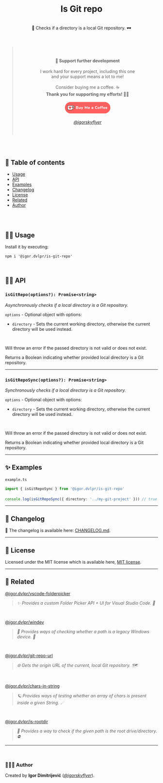 <h1 align="center">Is Git repo</h1>

<br>

<div align="center">
  🐸 Checks if a directory is a local Git repository. 🕶️
</div>

<br>
<br>

<div align="center">
  <blockquote>
    <br>
    <h4>💖 Support further development</h4>
    <span>I work hard for every project, including this one
    <br>
    and your support means a lot to me!
    <br>
    <br>
    Consider buying me a coffee. ☕
    <br>
    <strong>Thank you for supporting my efforts! 🙏😊</strong></span>
    <br>
    <br>
    <a href="https://ko-fi.com/igorskyflyer" target="_blank"><img src="https://raw.githubusercontent.com/igorskyflyer/igorskyflyer/main/assets/ko-fi.png" alt="Donate to igorskyflyer" width="150"></a>
    <br>
    <br>
    <a href="https://github.com/igorskyflyer"><em>@igorskyflyer</em></a>
    <br>
    <br>
    <br>
  </blockquote>
</div>

<br>
<br>

## 📃 Table of contents

- [Usage](#-usage)
- [API](#-api)
- [Examples](#-examples)
- [Changelog](#-changelog)
- [License](#-license)
- [Related](#-related)
- [Author](#-author)

<br>
<br>

## 🕵🏼 Usage

Install it by executing:

```shell
npm i '@igor.dvlpr/is-git-repo'
```

<br>

## 🤹🏼 API

### `isGitRepo(options?): Promise<string>`

*Asynchronously checks if a local directory is a Git repository.*  
 
`options` - Optional object with options:
  - `directory` - Sets the current working directory, otherwise the current directory will be used instead.

<br>

Will throw an error if the passed directory is not valid or does not exist.  

Returns a Boolean indicating whether provided local directory is a Git repository.

---

### `isGitRepoSync(options?): Promise<string>`

*Synchronously checks if a local directory is a Git repository.*  
 
`options` - Optional object with options:
  - `directory` - Sets the current working directory, otherwise the current directory will be used instead.

<br>

Will throw an error if the passed directory is not valid or does not exist.  

Returns a Boolean indicating whether provided local directory is a Git repository.

---

## ✨ Examples

`example.ts`
```ts
import { isGitRepoSync } from '@igor.dvlpr/is-git-repo'

console.log(isGitRepoSync({ directory: '../my-git-project' })) // true
```

---

## 📝 Changelog

📑 The changelog is available here: [CHANGELOG.md](https://github.com/igorskyflyer/npm-is-git-repo/blob/main/CHANGELOG.md).

---

## 🪪 License

Licensed under the MIT license which is available here, [MIT license](https://github.com/igorskyflyer/npm-is-git-repo/blob/main/LICENSE).

---

## 🧬 Related

[@igor.dvlpr/vscode-folderpicker](https://www.npmjs.com/package/@igor.dvlpr/vscode-folderpicker)

> _✨ Provides a custom Folder Picker API + UI for Visual Studio Code. 🎨_

<br>

[@igor.dvlpr/windev](https://www.npmjs.com/package/@igor.dvlpr/windev)

> _🍃 Provides ways of checking whether a path is a legacy Windows device. 💾_

<br>

[@igor.dvlpr/git-repo-url](https://www.npmjs.com/package/@igor.dvlpr/git-repo-url)

> _🌐 Gets the origin URL of the current, local Git repository. 🗺️_

<br>

[@igor.dvlpr/chars-in-string](https://www.npmjs.com/package/@igor.dvlpr/chars-in-string)

> _🪐 Provides ways of testing whether an array of chars is present inside a given String. ☄_

<br>

[@igor.dvlpr/is-rootdir](https://www.npmjs.com/package/@igor.dvlpr/is-rootdir)

> _🔼 Provides a way to check if the given path is the root drive/directory. ⛔_

---

<br>

### 👨🏻‍💻 Author
Created by **Igor Dimitrijević** ([*@igorskyflyer*](https://github.com/igorskyflyer/)).
